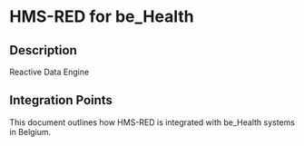 # HMS-RED for be_Health

## Description

Reactive Data Engine

## Integration Points

This document outlines how HMS-RED is integrated with be_Health systems in Belgium.
